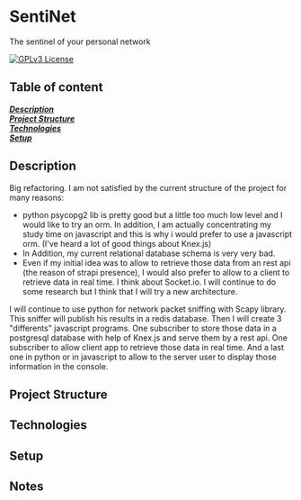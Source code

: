# SentiNet

The sentinel of your personal network

[![GPLv3 License](https://img.shields.io/badge/License-GPL%20v3-yellow.svg)](https://opensource.org/licenses/)

## Table of content

**_[Description](#description)_**  
**_[Project Structure](#project-structure)_**  
**_[Technologies](#technologies)_**  
**_[Setup](#setup)_**

## Description

Big refactoring. I am not satisfied by the current structure of the project for many reasons:

- python psycopg2 lib is pretty good but a little too much low level and I would like to try an orm. In addition, I am actually concentrating my study time on javascript and this is why i would prefer to use a javascript orm. (I've heard a lot of good things about Knex.js)
- In Addition, my current relational database schema is very very bad.
- Even if my initial idea was to allow to retrieve those data from an rest api (the reason of strapi presence), I would also prefer to allow to a client to retrieve data in real time. I think about Socket.io.
  I will continue to do some research but I think that I will try a new architecture.

I will continue to use python for network packet sniffing with Scapy library.
This sniffer will publish his results in a redis database.
Then I will create 3 "differents" javascript programs. One subscriber to store those data in a postgresql database with help of Knex.js and serve them by a rest api. One subscriber to allow client app to retrieve those data in real time. And a last one in python or in javascript to allow to the server user to display those information in the console.

## Project Structure

## Technologies

## Setup

## Notes
